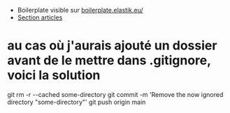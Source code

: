
- Boilerplate visible sur <a href="https://boilerplate.elastik.eu/">boilerplate.elastik.eu/</a>
- <a href="https://boilerplate.elastik.eu/section-articles.html">Section articles</a>



# au cas où j'aurais ajouté un dossier avant de le mettre dans .gitignore, voici la solution
git rm -r --cached some-directory
git commit -m 'Remove the now ignored directory "some-directory"'
git push origin main


